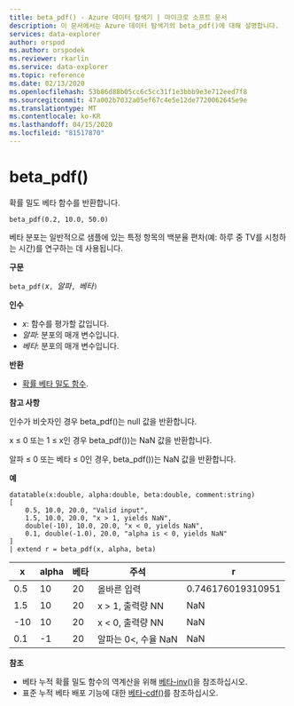 ```yaml
---
title: beta_pdf() - Azure 데이터 탐색기 | 마이크로 소프트 문서
description: 이 문서에서는 Azure 데이터 탐색기의 beta_pdf()에 대해 설명합니다.
services: data-explorer
author: orspod
ms.author: orspodek
ms.reviewer: rkarlin
ms.service: data-explorer
ms.topic: reference
ms.date: 02/13/2020
ms.openlocfilehash: 53b86d88b05cc6c5cc31f1e3bbb9e3e712eed7f8
ms.sourcegitcommit: 47a002b7032a05ef67c4e5e12de7720062645e9e
ms.translationtype: MT
ms.contentlocale: ko-KR
ms.lasthandoff: 04/15/2020
ms.locfileid: "81517870"
---
```

# <a name="beta_pdf"></a>beta_pdf()

확률 밀도 베타 함수를 반환합니다.

```kusto
beta_pdf(0.2, 10.0, 50.0)
```

베타 분포는 일반적으로 샘플에 있는 특정 항목의 백분율 편차(예: 하루 중 TV를 시청하는 시간)를 연구하는 데 사용됩니다.

**구문**

`beta_pdf(`*x*`, `*알파*`, `*베타*`)`

**인수**

* *x*: 함수를 평가할 값입니다.
* *알파*: 분포의 매개 변수입니다.
* *베타*: 분포의 매개 변수입니다.

**반환**

* [확률 베타 밀도 함수](https://en.wikipedia.org/wiki/Beta_distribution#Probability_density_function).

**참고 사항**

인수가 비숫자인 경우 beta_pdf()는 null 값을 반환합니다.

x ≤ 0 또는 1 ≤ x인 경우 beta_pdf())는 NaN 값을 반환합니다.

알파 ≤ 0 또는 베타 ≤ 0인 경우, beta_pdf())는 NaN 값을 반환합니다.

**예**

```kusto
datatable(x:double, alpha:double, beta:double, comment:string)
[
    0.5, 10.0, 20.0, "Valid input",
    1.5, 10.0, 20.0, "x > 1, yields NaN",
    double(-10), 10.0, 20.0, "x < 0, yields NaN",
    0.1, double(-1.0), 20.0, "alpha is < 0, yields NaN"
]
| extend r = beta_pdf(x, alpha, beta)
```

|x|alpha|베타|주석|r|
|---|---|---|---|---|
|0.5|10|20|올바른 입력|0.746176019310951|
|1.5|10|20|x > 1, 출력량 NN|NaN|
|-10|10|20|x < 0, 출력량 NN|NaN|
|0.1|-1|20|알파는 0<, 수율 NaN|NaN|

**참조**

* 베타 누적 확률 밀도 함수의 역계산을 위해 [베타-inv()](./beta-invfunction.md)을 참조하십시오.
* 표준 누적 베타 배포 기능에 대한 [베타-cdf()](./beta-cdffunction.md)를 참조하십시오.